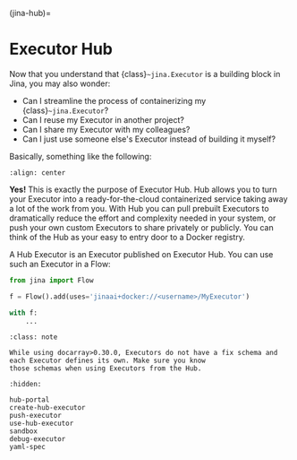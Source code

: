 (jina-hub)=
# Executor Hub

Now that you understand that {class}`~jina.Executor` is a building block in Jina, you may also wonder:

- Can I streamline the process of containerizing my {class}`~jina.Executor`?
- Can I reuse my Executor in another project?
- Can I share my Executor with my colleagues?
- Can I just use someone else's Executor instead of building it myself?

Basically, something like the following:

```{figure} ../../../../../.github/hub-user-journey.svg
:align: center
```

**Yes!** This is exactly the purpose of Executor Hub. 
Hub allows you to turn your Executor into a ready-for-the-cloud containerized service taking away a lot of the work from you. 
With Hub you can pull prebuilt Executors to dramatically reduce the effort and complexity needed in your system, or push your own custom
Executors to share privately or publicly. You can think of the Hub as your easy to entry door to a Docker registry.

A Hub Executor is an Executor published on Executor Hub. You can use such an Executor in a Flow:

```python
from jina import Flow

f = Flow().add(uses='jinaai+docker://<username>/MyExecutor')

with f:
    ...
```

````{admonition} Make sure the schemas are known
:class: note

While using docarray>0.30.0, Executors do not have a fix schema and each Executor defines its own. Make sure you know
those schemas when using Executors from the Hub.
````


```{toctree}
:hidden:

hub-portal
create-hub-executor
push-executor
use-hub-executor
sandbox
debug-executor
yaml-spec
```
